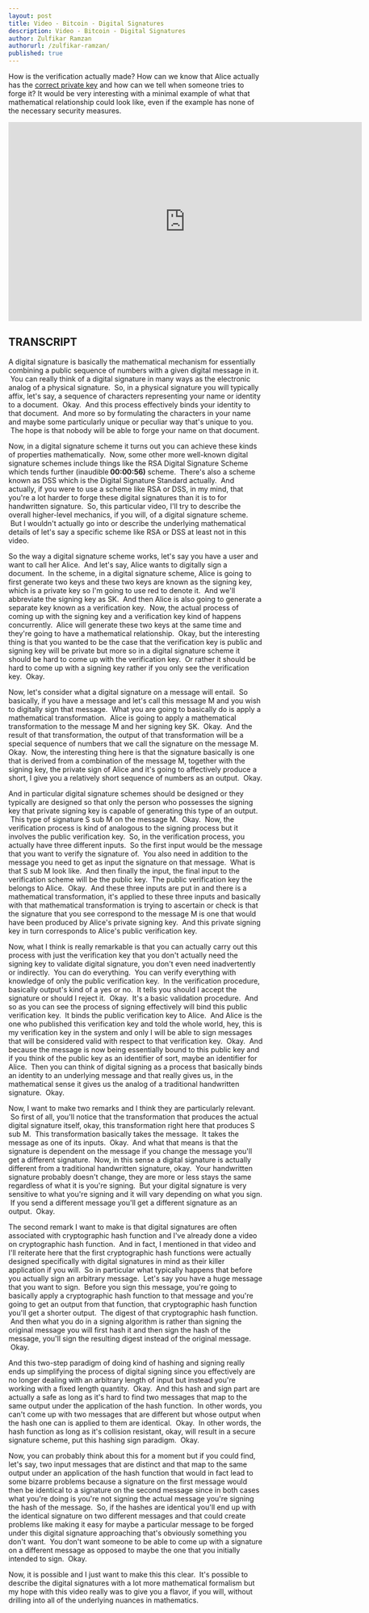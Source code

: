 ```yaml
---
layout: post
title: Video - Bitcoin - Digital Signatures
description: Video - Bitcoin - Digital Signatures
author: Zulfikar Ramzan
authorurl: /zulfikar-ramzan/
published: true
---
```


<p>How is the verification actually made? How can we know that Alice actually has the <a href="/what-is-a-private-key/">correct private key</a> and how can we tell when someone tries to forge it? It would be very interesting with a minimal example of what that mathematical relationship could look like, even if the example has none of the necessary security measures.</p>

<center><iframe width="700" height="394" src="https://www.youtube.com/embed/Aq3a-_O2NcI" frameborder="0" allowfullscreen></iframe></center>

<h2>TRANSCRIPT</h2>
<p>A digital signature is basically the mathematical mechanism for essentially combining a public sequence of numbers with a given digital message in it.  You can really think of a digital signature in many ways as the electronic analog of a physical signature.  So, in a physical signature you will typically affix, let's say, a sequence of characters representing your name or identity to a document.  Okay.  And this process effectively binds your identity to that document.  And more so by formulating the characters in your name and maybe some particularly unique or peculiar way that's unique to you.  The hope is that nobody will be able to forge your name on that document.</p>
<p>Now, in a digital signature scheme it turns out you can achieve these kinds of properties mathematically.  Now, some other more well-known digital signature schemes include things like the RSA Digital Signature Scheme which tends further (inaudible<strong> 00:00:56)</strong> scheme.  There's also a scheme known as DSS which is the Digital Signature Standard actually.  And actually, if you were to use a scheme like RSA or DSS, in my mind, that you're a lot harder to forge these digital signatures than it is to for handwritten signature.  So, this particular video, I'll try to describe the overall higher-level mechanics, if you will, of a digital signature scheme.  But I wouldn't actually go into or describe the underlying mathematical details of let's say a specific scheme like RSA or DSS at least not in this video.</p>
<p>So the way a digital signature scheme works, let's say you have a user and want to call her Alice.  And let's say, Alice wants to digitally sign a document.  In the scheme, in a digital signature scheme, Alice is going to first generate two keys and these two keys are known as the signing key, which is a private key so I'm going to use red to denote it.  And we'll abbreviate the signing key as SK.  And then Alice is also going to generate a separate key known as a verification key.  Now, the actual process of coming up with the signing key and a verification key kind of happens concurrently.  Alice will generate these two keys at the same time and they're going to have a mathematical relationship.  Okay, but the interesting thing is that you wanted to be the case that the verification key is public and signing key will be private but more so in a digital signature scheme it should be hard to come up with the verification key.  Or rather it should be hard to come up with a signing key rather if you only see the verification key.  Okay.</p>
<p>Now, let's consider what a digital signature on a message will entail.  So basically, if you have a message and let's call this message M and you wish to digitally sign that message.  What you are going to basically do is apply a mathematical transformation.  Alice is going to apply a mathematical transformation to the message M and her signing key SK.  Okay.  And the result of that transformation, the output of that transformation will be a special sequence of numbers that we call the signature on the message M.  Okay.  Now, the interesting thing here is that the signature basically is one that is derived from a combination of the message M, together with the signing key, the private sign of Alice and it's going to affectively produce a short, I give you a relatively short sequence of numbers as an output.  Okay.</p>
<p>And in particular digital signature schemes should be designed or they typically are designed so that only the person who possesses the signing key that private signing key is capable of generating this type of an output.  This type of signature S sub M on the message M.  Okay.  Now, the verification process is kind of analogous to the signing process but it involves the public verification key.  So, in the verification process, you actually have three different inputs.  So the first input would be the message that you want to verify the signature of.  You also need in addition to the message you need to get as input the signature on that message.  What is that S sub M look like.  And then finally the input, the final input to the verification scheme will be the public key.  The public verification key the belongs to Alice.  Okay.  And these three inputs are put in and there is a mathematical transformation, it's applied to these three inputs and basically with that mathematical transformation is trying to ascertain or check is that the signature that you see correspond to the message M is one that would have been produced by Alice's private signing key.  And this private signing key in turn corresponds to Alice's public verification key.</p>
<p>Now, what I think is really remarkable is that you can actually carry out this process with just the verification key that you don't actually need the signing key to validate digital signature, you don't even need inadvertently or indirectly.  You can do everything.  You can verify everything with knowledge of only the public verification key.  In the verification procedure, basically output's kind of a yes or no.  It tells you should I accept the signature or should I reject it.  Okay.  It's a basic validation procedure.  And so as you can see the process of signing effectively will bind this public verification key.  It binds the public verification key to Alice.  And Alice is the one who published this verification key and told the whole world, hey, this is my verification key in the system and only I will be able to sign messages that will be considered valid with respect to that verification key.  Okay.  And because the message is now being essentially bound to this public key and if you think of the public key as an identifier of sort, maybe an identifier for Alice.  Then you can think of digital signing as a process that basically binds an identity to an underlying message and that really gives us, in the mathematical sense it gives us the analog of a traditional handwritten signature.  Okay.</p>
<p>Now, I want to make two remarks and I think they are particularly relevant.  So first of all, you'll notice that the transformation that produces the actual digital signature itself, okay, this transformation right here that produces S sub M.  This transformation basically takes the message.  It takes the message as one of its inputs.  Okay.  And what that means is that the signature is dependent on the message if you change the message you'll get a different signature.  Now, in this sense a digital signature is actually different from a traditional handwritten signature, okay.  Your handwritten signature probably doesn't change, they are more or less stays the same regardless of what it is you're signing.  But your digital signature is very sensitive to what you're signing and it will vary depending on what you sign.  If you send a different message you'll get a different signature as an output.  Okay.</p>
<p>The second remark I want to make is that digital signatures are often associated with cryptographic hash function and I've already done a video on cryptographic hash function.  And in fact, I mentioned in that video and I'll reiterate here that the first cryptographic hash functions were actually designed specifically with digital signatures in mind as their killer application if you will.  So in particular what typically happens that before you actually sign an arbitrary message.  Let's say you have a huge message that you want to sign.  Before you sign this message, you're going to basically apply a cryptographic hash function to that message and you're going to get an output from that function, that cryptographic hash function you'll get a shorter output.  The digest of that cryptographic hash function.  And then what you do in a signing algorithm is rather than signing the original message you will first hash it and then sign the hash of the message, you'll sign the resulting digest instead of the original message.  Okay.</p>
<p>And this two-step paradigm of doing kind of hashing and signing really ends up simplifying the process of digital signing since you effectively are no longer dealing with an arbitrary length of input but instead you're working with a fixed length quantity.  Okay.  And this hash and sign part are actually a safe as long as it's hard to find two messages that map to the same output under the application of the hash function.  In other words, you can't come up with two messages that are different but whose output when the hash one can is applied to them are identical.  Okay.  In other words, the hash function as long as it's collision resistant, okay, will result in a secure signature scheme, put this hashing sign paradigm.  Okay.</p>
<p>Now, you can probably think about this for a moment but if you could find, let's say, two input messages that are distinct and that map to the same output under an application of the hash function that would in fact lead to some bizarre problems because a signature on the first message would then be identical to a signature on the second message since in both cases what you're doing is you're not signing the actual message you're signing the hash of the message.  So, if the hashes are identical you'll end up with the identical signature on two different messages and that could create problems like making it easy for maybe a particular message to be forged under this digital signature approaching that's obviously something you don't want.  You don't want someone to be able to come up with a signature on a different message as opposed to maybe the one that you initially intended to sign.  Okay.</p>
<p>Now, it is possible and I just want to make this this clear.  It's possible to describe the digital signatures with a lot more mathematical formalism but my hope with this video really was to give you a flavor, if you will, without drilling into all of the underlying nuances in mathematics.</p>
